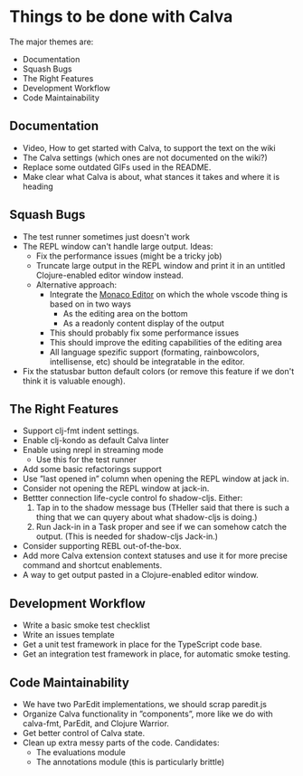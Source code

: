 # Things to be done with Calva

The major themes are:
* Documentation
* Squash Bugs
* The Right Features
* Development Workflow
* Code Maintainability

## Documentation
* Video, How to get started with Calva, to support the text on the wiki
* The Calva settings (which ones are not documented on the wiki?)
* Replace some outdated GIFs used in the README.
* Make clear what Calva is about, what stances it takes and where it is heading

## Squash Bugs
* The test runner sometimes just doesn't work
* The REPL window can't handle large output. Ideas:
  * Fix the performance issues (might be a tricky job)
  * Truncate large output in the REPL window and print it in an untitled Clojure-enabled editor window instead.
  * Alternative approach:
    * Integrate the [Monaco Editor](https://microsoft.github.io/monaco-editor/) on which the whole vscode thing is based on in two ways
      * As the editing area on the bottom 
      * As a readonly content display of the output
    * This should probably fix some performance issues
    * This should improve the editing capabilities of the editing area
    * All language spezific support (formating, rainbowcolors, intellisense, etc) should be integratable in the editor.
* Fix the statusbar button default colors (or remove this feature if we don't think it is valuable enough).

## The Right Features
* Support clj-fmt indent settings.
* Enable clj-kondo as default Calva linter
* Enable using nrepl in streaming mode
  * Use this for the test runner
* Add some basic refactorings support
* Use ”last opened in” column when opening the REPL window at jack in.
* Consider not opening the REPL window at jack-in.
* Bettter connection life-cycle control fo shadow-cljs. Either:
  1. Tap in to the shadow message bus (THeller said that there is such a thing that we can quyery about what shadow-cljs is doing.)
  1. Run Jack-in in a Task proper and see if we can somehow catch the output. (This is needed for shadow-cljs Jack-in.)
* Consider supporting REBL out-of-the-box.
* Add more Calva extension context statuses and use it for more precise command and shortcut enablements.
* A way to get output pasted in a Clojure-enabled editor window.

## Development Workflow
* Write a basic smoke test checklist
* Write an issues template
* Get a unit test framework in place for the TypeScript code base.
* Get an integration test framework in place, for automatic smoke testing.

## Code Maintainability
* We have two ParEdit implementations, we should scrap paredit.js
* Organize Calva functionality in ”components”, more like we do with calva-fmt, ParEdit, and Clojure Warrior.
* Get better control of Calva state.
* Clean up extra messy parts of the code. Candidates:
  * The evaluations module
  * The annotations module (this is particularly brittle)
